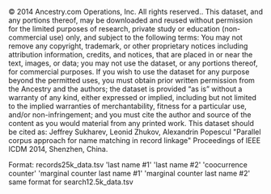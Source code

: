 © 2014 Ancestry.com Operations, Inc.  All rights reserved..
This dataset, and any portions thereof, may be downloaded and reused without permission for the limited purposes of research, private study or education (non-commercial use) only, and subject to the following terms: You may not remove any copyright, trademark, or other proprietary notices including attribution information, credits, and notices, that are placed in or near the text, images, or data; you may not use the dataset, or any portions thereof, for commercial purposes. If you wish to use the dataset for any purpose beyond the permitted uses, you must obtain prior written permission from the Ancestry and the authors; the dataset is provided “as is” without a warranty of any kind, either expressed or implied, including but not limited to the implied warranties of merchantability, fitness for a particular use, and/or non-infringement; and you must cite the author and source of the content as you would material from any printed work. This dataset should be cited as: 
Jeffrey Sukharev, Leonid Zhukov, Alexandrin Popescul "Parallel corpus approach for name matching in record linkage" Proceedings of IEEE ICDM 2014, Shenzhen, China.

Format:
records25k_data.tsv
'last name #1' 'last name #2' 'coocurrence counter' 'marginal counter last name #1' 'marginal counter last name #2'
same format for 
search12.5k_data.tsv
